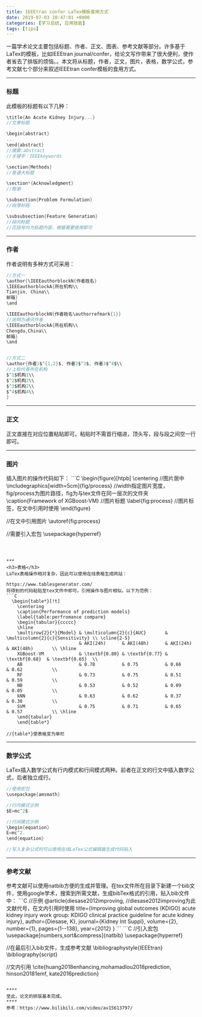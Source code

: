 ```yaml
---
title: IEEEtran confer LaTex模板食用方式
date: 2019-07-03 10:47:01 +0800
categories: [学习总结, 应用技能]
tags: [tips]
---
```

一篇学术论文主要包括标题、作者、正文、图表、参考文献等部分。许多基于LaTex的模板，比如IEEEtran journal/confer，给论文写作带来了很大便利，使作者省去了排版的烦恼。。本文将从标题，作者，正文，图片，表格，数学公式，参考文献七个部分来叙述IEEEtran confer模板的食用方式。

***
<h3>标题</h3>  
此模板的标题有以下几种：  

```C
\title{An Acute Kidney Injury...}
//文章标题

\begin{abstract}
...
\end{abstract}
//摘要:abstract
//关键字：IEEEkeywords  

\section{Methods}
//普通大标题

\section*{Acknowledgment}
//致谢

\subsection{Problem Formulation}
//段落标题

\subsubsection{Feature Generation}
//段内标题
//花括号内为标题内容，根据需要使用即可  
```


***
<h3>作者</h3>  
作者说明有多种方式可采用：

```C
//方式一
\author{\IEEEauthorblockN{作者姓名}
\IEEEauthorblockA{所在机构\\
Tianjin, China\\
邮箱}
\and

\IEEEauthorblockN{作者姓名\authorrefmark{1}}   
//说明为通讯作者
\IEEEauthorblockA{所在机构\\
Chengdu,China\\
邮箱}
\and


//方式二
\author{作者1$^{1,2}$, 作者2$^3$, 作者3$^4$\\ 
//上标代表所在机构
$^1$机构1\\
$^2$机构2\\
$^3$机构2\\
$^4$机构4\\
}
```
***
<h3>正文</h3>
正文直接在对应位置粘贴即可。粘贴时不需首行缩进，顶头写，段与段之间空一行即可。  

***
<h3>图片</h3>  
插入图片的操作代码如下：  
```C  
\begin{figure}[htpb]
  \centering    
  //图片居中
  \includegraphics[width=5cm]{fig/process}
  //width指定图片宽度，fig/process为图片路径，fig为与tex文件在同一层次的文件夹
  \caption{Framework of XGBoost-VM}
  //图片标题
  \label{fig:process}
  //图片标签，在文中引用时使用
\end{figure}

//在文中引用图片
\autoref{fig:process}

//需要引入宏包
\usepackage{hyperref}
```



***
<h3>表格</h3>  
LaTex表格操作相对复杂，因此可以使用在线表格生成网站：   

https://www.tablesgenerator.com/  
将得到的代码粘贴至tex文件中即可。引用操作与图片相似。以下为范例：
```C
  \begin{table*}[!t]
    \centering
    \caption{Performance of prediction models}
    \label{table:perfromance compare}
    \begin{tabular}{ccccc}
    \hline
    \multirow{2}{*}{Model} & \multicolumn{2}{c}{AUC}       & \multicolumn{2}{c}{Sensitivity} \\ \cline{2-5} 
                           & AKI(24h)      & AKI(48h)      & AKI(24h)       & AKI(48h)       \\ \hline
    XGBoost-VM             & \textbf{0.80} & \textbf{0.77} & \textbf{0.68}  & \textbf{0.65}  \\
    AB                     & 0.78          & 0.75          & 0.66           & 0.62           \\
    RF                     & 0.73          & 0.75          & 0.51           & 0.59           \\
    NB                     & 0.53          & 0.52          & 0.09           & 0.05           \\
    kNN                    & 0.63          & 0.62          & 0.37           & 0.30           \\
    SVM                    & 0.75          & 0.71          & 0.65           & 0.57           \\ \hline
    \end{tabular}
    \end{table*}  

//{table*}使表格变为单栏
```
***
<h3>数学公式</h3>  
LaTex插入数学公式有行内模式和行间模式两种。前者在正文的行文中插入数学公式，后者独立成行。

```C
//使用宏包
\usepackage{amsmath}

//行内模式示例
$E=mc^2$

//行间模式示例
\begin{equation}
E=mc^2.
\end{equation}

//写入复杂公式时可以使用在线LaTex公式编辑器生成代码贴入

```
***
<h3>参考文献</h3>
参考文献可以使用natbib方便的生成并管理。在tex文件所在目录下新建一个bib文件，使用google学术，搜索到所需文献，生成bibTex格式的引用，贴入bib文件中：
```C
//示例
@article{diesase2012improving,
//diesase2012improving为此文献代号，在文内引用时使用
  title={Improving global outcomes (KDIGO) acute kidney injury work group: KDIGO clinical practice guideline for acute kidney injury},
  author={Diesase, K},
  journal={Kidney Int Suppl},
  volume={2},
  number={1},
  pages={1--138},
  year={2012}
}
```
```C
//引入宏包
\usepackage[numbers,sort&compress]{natbib}
\usepackage{hyperref}

//在最后引入bib文件，生成参考文献
\bibliographystyle{IEEEtran}
\bibliography{script}

//文内引用
\cite{huang2018enhancing,mohamadlou2018prediction, hinson20181emf, kate2016prediction}
```

****
至此，论文的排版基本完成。
****
参考：https://www.bilibili.com/video/av15613797/
